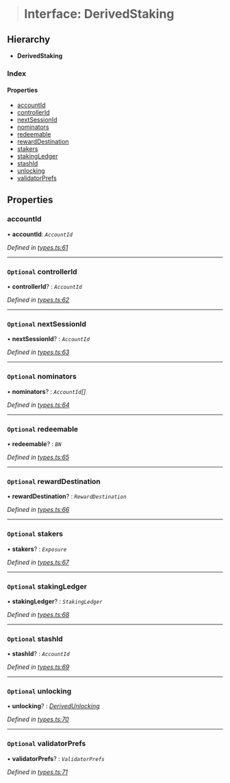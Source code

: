 > # Interface: DerivedStaking

## Hierarchy

* **DerivedStaking**

### Index

#### Properties

* [accountId](_types_.derivedstaking.md#accountid)
* [controllerId](_types_.derivedstaking.md#optional-controllerid)
* [nextSessionId](_types_.derivedstaking.md#optional-nextsessionid)
* [nominators](_types_.derivedstaking.md#optional-nominators)
* [redeemable](_types_.derivedstaking.md#optional-redeemable)
* [rewardDestination](_types_.derivedstaking.md#optional-rewarddestination)
* [stakers](_types_.derivedstaking.md#optional-stakers)
* [stakingLedger](_types_.derivedstaking.md#optional-stakingledger)
* [stashId](_types_.derivedstaking.md#optional-stashid)
* [unlocking](_types_.derivedstaking.md#optional-unlocking)
* [validatorPrefs](_types_.derivedstaking.md#optional-validatorprefs)

## Properties

###  accountId

• **accountId**: *`AccountId`*

*Defined in [types.ts:61](https://github.com/polkadot-js/api/blob/f95fb6d/packages/api-derive/src/types.ts#L61)*

___

### `Optional` controllerId

• **controllerId**? : *`AccountId`*

*Defined in [types.ts:62](https://github.com/polkadot-js/api/blob/f95fb6d/packages/api-derive/src/types.ts#L62)*

___

### `Optional` nextSessionId

• **nextSessionId**? : *`AccountId`*

*Defined in [types.ts:63](https://github.com/polkadot-js/api/blob/f95fb6d/packages/api-derive/src/types.ts#L63)*

___

### `Optional` nominators

• **nominators**? : *`AccountId`[]*

*Defined in [types.ts:64](https://github.com/polkadot-js/api/blob/f95fb6d/packages/api-derive/src/types.ts#L64)*

___

### `Optional` redeemable

• **redeemable**? : *`BN`*

*Defined in [types.ts:65](https://github.com/polkadot-js/api/blob/f95fb6d/packages/api-derive/src/types.ts#L65)*

___

### `Optional` rewardDestination

• **rewardDestination**? : *`RewardDestination`*

*Defined in [types.ts:66](https://github.com/polkadot-js/api/blob/f95fb6d/packages/api-derive/src/types.ts#L66)*

___

### `Optional` stakers

• **stakers**? : *`Exposure`*

*Defined in [types.ts:67](https://github.com/polkadot-js/api/blob/f95fb6d/packages/api-derive/src/types.ts#L67)*

___

### `Optional` stakingLedger

• **stakingLedger**? : *`StakingLedger`*

*Defined in [types.ts:68](https://github.com/polkadot-js/api/blob/f95fb6d/packages/api-derive/src/types.ts#L68)*

___

### `Optional` stashId

• **stashId**? : *`AccountId`*

*Defined in [types.ts:69](https://github.com/polkadot-js/api/blob/f95fb6d/packages/api-derive/src/types.ts#L69)*

___

### `Optional` unlocking

• **unlocking**? : *[DerivedUnlocking](../modules/_types_.md#derivedunlocking)*

*Defined in [types.ts:70](https://github.com/polkadot-js/api/blob/f95fb6d/packages/api-derive/src/types.ts#L70)*

___

### `Optional` validatorPrefs

• **validatorPrefs**? : *`ValidatorPrefs`*

*Defined in [types.ts:71](https://github.com/polkadot-js/api/blob/f95fb6d/packages/api-derive/src/types.ts#L71)*